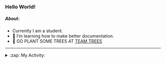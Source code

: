 ### Hello World!

##### About:
- Currently I am a student.
- 🌱 I’m learning how to make better documentation.
- 🌱 GO PLANT SOME TREES AT [TEAM TREES](https://teamtrees.org/)

---
<details>
  <summary>:zap: My Activity:</summary>
  
<!--START_SECTION:waka-->
![Code Time](http://img.shields.io/badge/Code%20Time-1%2C152%20hrs%2043%20mins-blue)

**I'm a Night 🦉** 

```text
🌞 Morning                1466 commits        ██░░░░░░░░░░░░░░░░░░░░░░░   09.27 % 
🌆 Daytime                5583 commits        █████████░░░░░░░░░░░░░░░░   35.31 % 
🌃 Evening                4558 commits        ███████░░░░░░░░░░░░░░░░░░   28.83 % 
🌙 Night                  4205 commits        ███████░░░░░░░░░░░░░░░░░░   26.59 % 
```
📅 **I'm Most Productive on Wednesday** 

```text
Monday                   2361 commits        ████░░░░░░░░░░░░░░░░░░░░░   14.93 % 
Tuesday                  2071 commits        ███░░░░░░░░░░░░░░░░░░░░░░   13.10 % 
Wednesday                3652 commits        ██████░░░░░░░░░░░░░░░░░░░   23.10 % 
Thursday                 1968 commits        ███░░░░░░░░░░░░░░░░░░░░░░   12.45 % 
Friday                   1569 commits        ██░░░░░░░░░░░░░░░░░░░░░░░   09.92 % 
Saturday                 1407 commits        ██░░░░░░░░░░░░░░░░░░░░░░░   08.90 % 
Sunday                   2784 commits        ████░░░░░░░░░░░░░░░░░░░░░   17.61 % 
```


📊 **This Week I Spent My Time On** 

```text
🔥 Editors: 
VS Code                  3 hrs 5 mins        █████████████████████████   100.00 % 

🐱‍💻 Projects: 
giveth-dapps-v2          3 hrs 1 min         ████████████████████████░   97.40 % 
praise                   4 mins              █░░░░░░░░░░░░░░░░░░░░░░░░   02.60 % 
```


 Last Updated on 18/07/2023 19:09:42 UTC
<!--END_SECTION:waka-->
</details>
